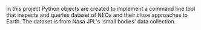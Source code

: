 In this project Python objects are created to implement a command line tool that inspects and queries dataset of NEOs and their close approaches to Earth. 
The dataset is from Nasa JPL's 'small bodies' data collection.
